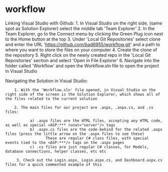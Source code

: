# workflow

Linking Visual Studio with Github:
        1. In Visual Studio on the right side, (same spot as Solution Explorer) select the middle tab 'Team Explorer'
        2. In the Team Explorer, go to the Connect menu by clicking the Green Plug icon next to the Home button at the top
        3. Under 'Local Git Repositories' select clone and enter the URL 'https://github.com/bad6955/workflow.git' and a path to where you                 want to store the files on your computer
        4. Create the clone of the repository
        5. Right click on the newly created repo in the 'Local Git Repositories' section and select 'Open in File Explorer'
        6. Navigate into the folder called 'Workflow' and open the Workflow.sln file to open the project in Visual Studio


Navigating the Solution in Visual Studio:

        1. With the 'Workflow.sln' file opened, in Visual Studio on the right side of the screen is the Solution Explorer, which shows all of the files related to the current solution
        
        2. The main files for our project are .aspx, .aspx.cs, and .cs files:
        
               a) .aspx files are the HTML files, accepting any HTML code, as well as special <ASP:*** runat="server"/> tags 
               b) .aspx.cs files are the code-behind for the related .aspx files (press the little arrow on the .aspx files to see these)
                      These are regular C# class files, with special events tied to the <ASP:***/> tags on the .aspx pages
               c) .cs files are just regular C# classes, for Models, database connections, helper classes, etc etc
               
         3. Check out the Login.aspx, Login.aspx.cs, and Dashboard.aspx.cs files for a quick commented example of this
